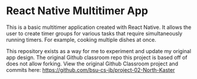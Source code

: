 # React Native Multitimer App

This is a basic multitimer application created with React Native. It allows the user to create timer groups for various tasks that require simultaneously running timers. For example, cooking multiple dishes at once.

This repository exists as a way for me to experiment and update my original app design. The original Github classroom repo this project is based off of does not allow forking. View the original Github Classroom project and commits here: https://github.com/bsu-cs-jb/project-02-North-Kaster
